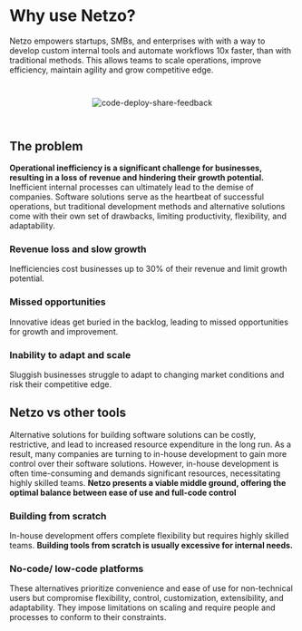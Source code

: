 <script setup>
import ListItem from '@theme/components/list/ListItem.vue'
</script>

# Why use Netzo?

Netzo empowers startups, SMBs, and enterprises with with a way to develop custom internal tools and automate workflows 10x faster, than with traditional methods. This allows teams to scale operations, improve efficiency, maintain agility and grow competitive edge.


<div style="text-align:-webkit-center; padding: 20pt">
  <img src="/images/home/code-deploy-share-feedback.svg" alt="code-deploy-share-feedback">
</div>

<ListItem
  text="<strong>Simpified Development:</strong> Streamline the development process and enable effortless deployment of custom internal tools, eliminating infrastructure complexities and saving time for developers."
  icon="i-mdi-star-four-points-outline color-primary-500"
/>

<ListItem
  text="<strong>Secure sharing:</strong> Ensure secure sharing of custom tools across teams, facilitating efficient collaboration and enabling seamless access to necessary resources."
  icon="i-mdi-share-variant color-primary-500"
/>

<ListItem
  text="<strong>Efficient Tool Utilization:</strong> Empower teams to efficiently utilize custom tools, boosting productivity and enabling smoother workflows within the organization."
  icon="i-mdi-checkbox-marked-circle-outline color-primary-500"
/>

<ListItem
  text="<strong>Adaptability to evolving needs:</strong> Allow developers to easily modify and adapt tools as the business's processes and requirements evolve, ensuring flexibility and control in a rapidly changing environment."
  icon="i-mdi-message-text-outline color-primary-500"
/>

## The problem

**Operational inefficiency is a significant challenge for businesses, resulting in a loss of revenue and hindering their growth potential.** Inefficient internal processes can ultimately lead to the demise of companies. Software solutions serve as the heartbeat of successful operations, but traditional development methods and alternative solutions come with their own set of drawbacks, limiting productivity, flexibility, and adaptability.

<div class="grid grid-cols-1 gap-6 md:grid-cols-3 text-center py-6">
  <article class="border border-grey bg-accent-500 bg-opacity-5 rounded-lg p-2">
    <h3 class="pb-2 font-bold text-accent-500 text-xs">
      Revenue loss and slow growth
    </h3>
    <p class="text-sm">
      Inefficiencies cost businesses up to 30% of their revenue and limit growth potential.
    </p>
  </article>
  <article class="border border-grey bg-accent-500 bg-opacity-5 rounded-lg p-2">
    <h3 class="pb-2 font-bold text-accent-500 text-xs">
      Missed opportunities
    </h3>
    <p class="text-sm">
      Innovative ideas get buried in the backlog, leading to missed opportunities for growth and improvement.
    </p>
  </article>
  <article class="border border-grey bg-accent-500 bg-opacity-5 rounded-lg p-2">
    <h3 class="pb-2 font-bold text-accent-500 text-xs">
      Inability to adapt and scale
    </h3>
    <p class="text-sm">
      Sluggish businesses struggle to adapt to changing market conditions and risk their competitive edge.
    </p>
  </article>
</div>

## Netzo vs other tools

Alternative solutions for building software solutions can be costly, restrictive, and lead to increased resource expenditure in the long run. As a result, many companies are turning to in-house development to gain more control over their software solutions. However, in-house development is often time-consuming and demands significant resources, necessitating highly skilled teams. **Netzo presents a viable middle ground, offering the optimal balance between ease of use and full-code control**

### Building from scratch

In-house development offers complete flexibility but requires highly skilled teams. **Building tools from scratch is usually excessive for internal needs.**

<ListItem
text="<strong>Time and resource consumption:</strong> Building tools from scratch is time-consuming and resource-intensive."
icon="i-mdi-clock-outline color-accent-500"
/>

<ListItem
text="<strong>Complexity of integration:</strong> Integrating APIs, managing infrastructure, and ensuring software compatibility are additional challenges."
icon="i-mdi-cogs color-accent-500"
/>

<ListItem
text="<strong>Cost of maintenance:</strong> Building tools from scratch requires ongoing maintenance efforts, adding to the overall cost."
icon="i-mdi-currency-usd color-accent-500"
/>

<ListItem
text="<strong>Security considerations:</strong> Implementing robust security measures for software solutions can be complex."
icon="i-mdi-shield-lock color-accent-500"
/>

### No-code/ low-code platforms

These alternatives prioritize convenience and ease of use for non-technical users but compromise flexibility, control, customization, extensibility, and adaptability. They impose limitations on scaling and require people and processes to conform to their constraints.

<ListItem
text="<strong>Limited customization:</strong> UI-based platforms restrict flexibility and customization, hindering tailoring to unique requirements."
icon="i-mdi-tools color-accent-500"
/>

<ListItem
text="<strong>Vendor lock-in:</strong> Low-code/no-code platforms limit the ability to switch or migrate to other solutions in the future."
icon="i-mdi-lock color-accent-500"
/>

<ListItem
text="<strong>Lack of extensibility:</strong> UI-based platforms have limitations in integrating with external APIs and expanding functionality."
icon="i-mdi-puzzle-outline color-accent-500"
/>

<ListItem
text="<strong>High cost of scalability:</strong> Low-code platforms become overwhelmingly expensive leading to increased financial burden."
icon="i-mdi-currency-usd color-accent-500"
/>
